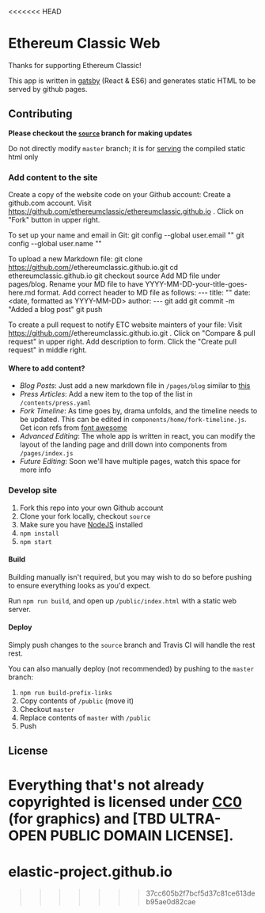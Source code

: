 <<<<<<< HEAD
# Ethereum Classic Web

Thanks for supporting Ethereum Classic!

This app is written in [gatsby](https://github.com/gatsbyjs/gatsby) (React & ES6) and generates static HTML to be served by github pages.

## Contributing

**Please checkout the [`source`](https://github.com/ethereumclassic/ethereumclassic.github.io/tree/source) branch for making updates**

Do not directly modify `master` branch; it is for [serving](https://help.github.com/articles/user-organization-and-project-pages/) the compiled static html only

### Add content to the site

Create a copy of the website code on your Github account:
       Create a github.com account.
       Visit https://github.com/ethereumclassic/ethereumclassic.github.io .
       Click on "Fork" button in upper right.

To set up your name and email in Git:
       git config --global user.email "<your email goes here>"
       git config --global user.name "<your name goes here>"

To upload a new Markdown file:
       git clone https://github.com/<your Github username>/ethereumclassic.github.io.git
       cd ethereumclassic.github.io
       git checkout source
       Add MD file under pages/blog.
       Rename your MD file to have YYYY-MM-DD-your-title-goes-here.md format.
       Add correct header to MD file as follows:
                ---
                title: "<your title goes here>"
                date: <date, formatted as YYYY-MM-DD>
                author: <your name goes here>
                ---
       git add <your MD file goes here>
       git commit -m "Added a blog post"
       git push

To create a pull request to notify ETC website mainters of your file:
       Visit https://github.com/<your Github username>/ethereumclassic.github.io.git .
       Click on "Compare & pull request" in upper right.
       Add description to form.
       Click the "Create pull request" in middle right.

#### Where to add content?

* *Blog Posts*: Just add a new markdown file in `/pages/blog` similar to [this](https://github.com/ethereumclassic/ethereumclassic.github.io/blob/source/pages/blog/2016-08-14-new-website.md)
* *Press Articles*: Add a new item to the top of the list in `/contents/press.yaml`
* *Fork Timeline*: As time goes by, drama unfolds, and the timeline needs to be updated. This can be edited in `components/home/fork-timeline.js`. Get icon refs from [font awesome](http://fontawesome.io/icons/)
* *Advanced Editing*: The whole app is written in react, you can modify the layout of the landing page and drill down into components from `/pages/index.js`
* *Future Editing*: Soon we'll have multiple pages, watch this space for more info

### Develop site

1. Fork this repo into your own Github account
2. Clone your fork locally, checkout `source`
3. Make sure you have [NodeJS](https://nodejs.org/en/download/) installed
4. `npm install`
5. `npm start`

#### Build

Building manually isn't required, but you may wish to do so before pushing to ensure everything looks as you'd expect.

Run `npm run build`, and open up `/public/index.html` with a static web server.

#### Deploy

Simply push changes to the `source` branch and Travis CI will handle the rest rest.

You can also manually deploy (not recommended) by pushing to the `master` branch:

1. `npm run build-prefix-links`
2. Copy contents of `/public` (move it)
3. Checkout `master`
4. Replace contents of `master` with `/public`
5. Push

## License

Everything that's not already copyrighted is licensed under [CC0](https://creativecommons.org/choose/zero/) (for graphics) and [TBD ULTRA-OPEN PUBLIC DOMAIN LICENSE].
=======
# elastic-project.github.io
>>>>>>> 37cc605b2f7bcf5d37c81ce613deb95ae0d82cae

